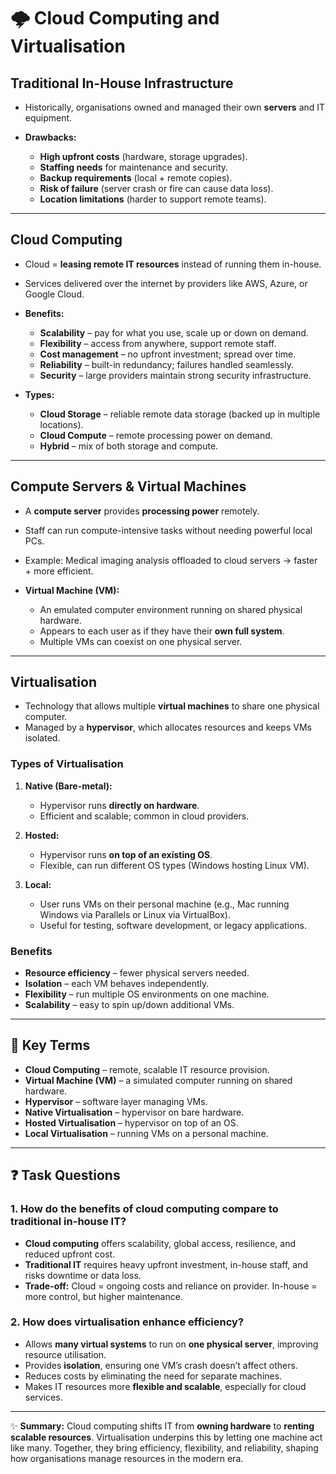 # 🌩️ Cloud Computing and Virtualisation

## Traditional In-House Infrastructure

* Historically, organisations owned and managed their own **servers** and IT equipment.
* **Drawbacks:**

  * **High upfront costs** (hardware, storage upgrades).
  * **Staffing needs** for maintenance and security.
  * **Backup requirements** (local + remote copies).
  * **Risk of failure** (server crash or fire can cause data loss).
  * **Location limitations** (harder to support remote teams).

---

## Cloud Computing

* Cloud = **leasing remote IT resources** instead of running them in-house.

* Services delivered over the internet by providers like AWS, Azure, or Google Cloud.

* **Benefits:**

  * **Scalability** – pay for what you use, scale up or down on demand.
  * **Flexibility** – access from anywhere, support remote staff.
  * **Cost management** – no upfront investment; spread over time.
  * **Reliability** – built-in redundancy; failures handled seamlessly.
  * **Security** – large providers maintain strong security infrastructure.

* **Types:**

  * **Cloud Storage** – reliable remote data storage (backed up in multiple locations).
  * **Cloud Compute** – remote processing power on demand.
  * **Hybrid** – mix of both storage and compute.

---

## Compute Servers & Virtual Machines

* A **compute server** provides **processing power** remotely.

* Staff can run compute-intensive tasks without needing powerful local PCs.

* Example: Medical imaging analysis offloaded to cloud servers → faster + more efficient.

* **Virtual Machine (VM):**

  * An emulated computer environment running on shared physical hardware.
  * Appears to each user as if they have their **own full system**.
  * Multiple VMs can coexist on one physical server.

---

## Virtualisation

* Technology that allows multiple **virtual machines** to share one physical computer.
* Managed by a **hypervisor**, which allocates resources and keeps VMs isolated.

### Types of Virtualisation

1. **Native (Bare-metal):**

   * Hypervisor runs **directly on hardware**.
   * Efficient and scalable; common in cloud providers.
2. **Hosted:**

   * Hypervisor runs **on top of an existing OS**.
   * Flexible, can run different OS types (Windows hosting Linux VM).
3. **Local:**

   * User runs VMs on their personal machine (e.g., Mac running Windows via Parallels or Linux via VirtualBox).
   * Useful for testing, software development, or legacy applications.

### Benefits

* **Resource efficiency** – fewer physical servers needed.
* **Isolation** – each VM behaves independently.
* **Flexibility** – run multiple OS environments on one machine.
* **Scalability** – easy to spin up/down additional VMs.

---

## 📝 Key Terms

* **Cloud Computing** – remote, scalable IT resource provision.
* **Virtual Machine (VM)** – a simulated computer running on shared hardware.
* **Hypervisor** – software layer managing VMs.
* **Native Virtualisation** – hypervisor on bare hardware.
* **Hosted Virtualisation** – hypervisor on top of an OS.
* **Local Virtualisation** – running VMs on a personal machine.

---

## ❓ Task Questions

### 1. How do the benefits of cloud computing compare to traditional in-house IT?

* **Cloud computing** offers scalability, global access, resilience, and reduced upfront cost.
* **Traditional IT** requires heavy upfront investment, in-house staff, and risks downtime or data loss.
* **Trade-off:** Cloud = ongoing costs and reliance on provider. In-house = more control, but higher maintenance.

### 2. How does virtualisation enhance efficiency?

* Allows **many virtual systems** to run on **one physical server**, improving resource utilisation.
* Provides **isolation**, ensuring one VM’s crash doesn’t affect others.
* Reduces costs by eliminating the need for separate machines.
* Makes IT resources more **flexible and scalable**, especially for cloud services.

---

✨ **Summary:**
Cloud computing shifts IT from **owning hardware** to **renting scalable resources**. Virtualisation underpins this by letting one machine act like many. Together, they bring efficiency, flexibility, and reliability, shaping how organisations manage resources in the modern era.